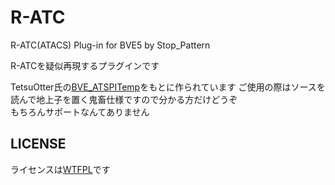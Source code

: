 # R-ATC
R-ATC(ATACS) Plug-in for BVE5 by Stop_Pattern  


R-ATCを疑似再現するプラグインです  

TetsuOtter氏の[BVE_ATSPITemp](https://github.com/TetsuOtter/BVE_ATSPITemp)をもとに作られています
ご使用の際はソースを読んで地上子を置く鬼畜仕様ですので分かる方だけどうぞ  
もちろんサポートなんてありません  


## LICENSE
ライセンスは[WTFPL](http://www.wtfpl.net/about/)です
